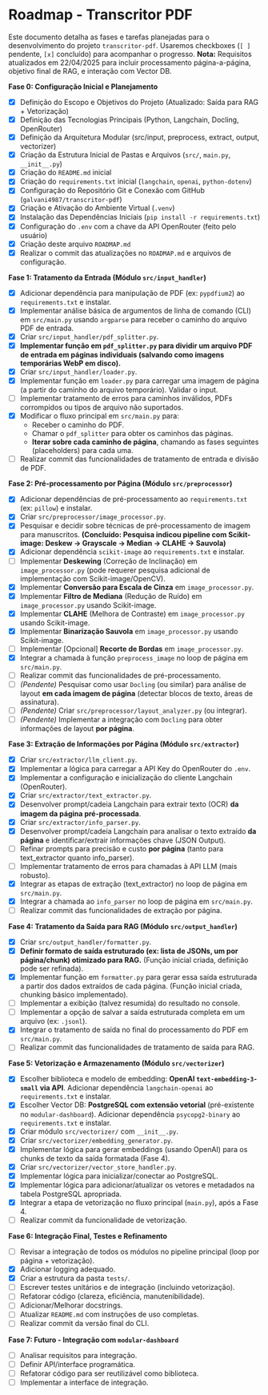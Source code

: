 # Roadmap - Transcritor PDF

Este documento detalha as fases e tarefas planejadas para o desenvolvimento do projeto `transcritor-pdf`. Usaremos checkboxes (`[ ]` pendente, `[x]` concluído) para acompanhar o progresso. **Nota:** Requisitos atualizados em 22/04/2025 para incluir processamento página-a-página, objetivo final de RAG, e interação com Vector DB.

**Fase 0: Configuração Inicial e Planejamento**

* [x] Definição do Escopo e Objetivos do Projeto (Atualizado: Saída para RAG + Vetorização)
* [x] Definição das Tecnologias Principais (Python, Langchain, Docling, OpenRouter)
* [x] Definição da Arquitetura Modular (src/input, preprocess, extract, output, vectorizer)
* [x] Criação da Estrutura Inicial de Pastas e Arquivos (`src/`, `main.py`, `__init__.py`)
* [x] Criação do `README.md` inicial
* [x] Criação do `requirements.txt` inicial (`langchain`, `openai`, `python-dotenv`)
* [x] Configuração do Repositório Git e Conexão com GitHub (`galvani4987/transcritor-pdf`)
* [x] Criação e Ativação do Ambiente Virtual (`.venv`)
* [x] Instalação das Dependências Iniciais (`pip install -r requirements.txt`)
* [x] Configuração do `.env` com a chave da API OpenRouter (feito pelo usuário)
* [x] Criação deste arquivo `ROADMAP.md`
* [x] Realizar o commit das atualizações no `ROADMAP.md` e arquivos de configuração.

**Fase 1: Tratamento da Entrada (Módulo `src/input_handler`)**

* [x] Adicionar dependência para manipulação de PDF (ex: `pypdfium2`) ao `requirements.txt` e instalar.
* [x] Implementar análise básica de argumentos de linha de comando (CLI) em `src/main.py` usando `argparse` para receber o caminho do arquivo PDF de entrada.
* [x] Criar `src/input_handler/pdf_splitter.py`.
* [x] **Implementar função em `pdf_splitter.py` para dividir um arquivo PDF de entrada em páginas individuais (salvando como imagens temporárias WebP em disco).**
* [x] Criar `src/input_handler/loader.py`.
* [x] Implementar função em `loader.py` para carregar uma imagem de página (a partir do caminho do arquivo temporário). Validar o input.
* [ ] Implementar tratamento de erros para caminhos inválidos, PDFs corrompidos ou tipos de arquivo não suportados.
* [x] Modificar o fluxo principal em `src/main.py` para:
    * Receber o caminho do PDF.
    * Chamar o `pdf_splitter` para obter os caminhos das páginas.
    * **Iterar sobre cada caminho de página**, chamando as fases seguintes (placeholders) para cada uma.
* [ ] Realizar commit das funcionalidades de tratamento de entrada e divisão de PDF.

**Fase 2: Pré-processamento por Página (Módulo `src/preprocessor`)**

* [x] Adicionar dependências de pré-processamento ao `requirements.txt` (ex: `pillow`) e instalar.
* [x] Criar `src/preprocessor/image_processor.py`.
* [x] Pesquisar e decidir sobre técnicas de pré-processamento de imagem para manuscritos. **(Concluído: Pesquisa indicou pipeline com Scikit-image: Deskew -> Grayscale -> Median -> CLAHE -> Sauvola)**
* [x] Adicionar dependência `scikit-image` ao `requirements.txt` e instalar.
* [ ] Implementar **Deskewing** (Correção de Inclinação) em `image_processor.py` (pode requerer pesquisa adicional de implementação com Scikit-image/OpenCV).
* [x] Implementar **Conversão para Escala de Cinza** em `image_processor.py`.
* [x] Implementar **Filtro de Mediana** (Redução de Ruído) em `image_processor.py` usando Scikit-image.
* [x] Implementar **CLAHE** (Melhora de Contraste) em `image_processor.py` usando Scikit-image.
* [x] Implementar **Binarização Sauvola** em `image_processor.py` usando Scikit-image.
* [ ] Implementar [Opcional] **Recorte de Bordas** em `image_processor.py`.
* [x] Integrar a chamada à função `preprocess_image` no loop de página em `src/main.py`.
* [ ] Realizar commit das funcionalidades de pré-processamento.
* [ ] _(Pendente)_ Pesquisar como usar `Docling` (ou similar) para análise de layout **em cada imagem de página** (detectar blocos de texto, áreas de assinatura).
* [ ] _(Pendente)_ Criar `src/preprocessor/layout_analyzer.py` (ou integrar).
* [ ] _(Pendente)_ Implementar a integração com `Docling` para obter informações de layout **por página**.

**Fase 3: Extração de Informações por Página (Módulo `src/extractor`)**

* [x] Criar `src/extractor/llm_client.py`.
* [x] Implementar a lógica para carregar a API Key do OpenRouter do `.env`.
* [x] Implementar a configuração e inicialização do cliente Langchain (OpenRouter).
* [x] Criar `src/extractor/text_extractor.py`.
* [x] Desenvolver prompt/cadeia Langchain para extrair texto (OCR) **da imagem da página pré-processada**.
* [x] Criar `src/extractor/info_parser.py`.
* [x] Desenvolver prompt/cadeia Langchain para analisar o texto extraído **da página** e identificar/extrair informações chave (JSON Output).
* [ ] Refinar prompts para precisão e custo **por página** (tanto para text_extractor quanto info_parser).
* [ ] Implementar tratamento de erros para chamadas à API LLM (mais robusto).
* [x] Integrar as etapas de extração (text_extractor) no loop de página em `src/main.py`.
* [x] Integrar a chamada ao `info_parser` no loop de página em `src/main.py`.
* [ ] Realizar commit das funcionalidades de extração por página.

**Fase 4: Tratamento da Saída para RAG (Módulo `src/output_handler`)**

* [x] Criar `src/output_handler/formatter.py`.
* [x] **Definir formato de saída estruturado (ex: lista de JSONs, um por página/chunk) otimizado para RAG.** (Função inicial criada, definição pode ser refinada).
* [x] Implementar função em `formatter.py` para gerar essa saída estruturada a partir dos dados extraídos de cada página. (Função inicial criada, chunking básico implementado).
* [ ] Implementar a exibição (talvez resumida) do resultado no console.
* [ ] Implementar a opção de salvar a saída estruturada completa em um arquivo (ex: `.jsonl`).
* [x] Integrar o tratamento de saída no final do processamento do PDF em `src/main.py`.
* [ ] Realizar commit das funcionalidades de tratamento de saída para RAG.

**Fase 5: Vetorização e Armazenamento (Módulo `src/vectorizer`)**

* [x] Escolher biblioteca e modelo de embedding: **OpenAI `text-embedding-3-small` via API**. Adicionar dependência `langchain-openai` ao `requirements.txt` e instalar.
* [x] Escolher Vector DB: **PostgreSQL com extensão vetorial** (pré-existente no `modular-dashboard`). Adicionar dependência `psycopg2-binary` ao `requirements.txt` e instalar.
* [x] Criar módulo `src/vectorizer/` com `__init__.py`.
* [x] Criar `src/vectorizer/embedding_generator.py`.
* [x] Implementar lógica para gerar embeddings (usando OpenAI) para os chunks de texto da saída formatada (Fase 4).
* [x] Criar `src/vectorizer/vector_store_handler.py`.
* [x] Implementar lógica para inicializar/conectar ao PostgreSQL.
* [x] Implementar lógica para adicionar/atualizar os vetores e metadados na tabela PostgreSQL apropriada.
* [x] Integrar a etapa de vetorização no fluxo principal (`main.py`), após a Fase 4.
* [ ] Realizar commit da funcionalidade de vetorização.

**Fase 6: Integração Final, Testes e Refinamento**

* [ ] Revisar a integração de todos os módulos no pipeline principal (loop por página + vetorização).
* [x] Adicionar logging adequado.
* [x] Criar a estrutura da pasta `tests/`.
* [ ] Escrever testes unitários e de integração (incluindo vetorização).
* [ ] Refatorar código (clareza, eficiência, manutenibilidade).
* [ ] Adicionar/Melhorar docstrings.
* [ ] Atualizar `README.md` com instruções de uso completas.
* [ ] Realizar commit da versão final do CLI.

**Fase 7: Futuro - Integração com `modular-dashboard`**

* [ ] Analisar requisitos para integração.
* [ ] Definir API/interface programática.
* [ ] Refatorar código para ser reutilizável como biblioteca.
* [ ] Implementar a interface de integração.